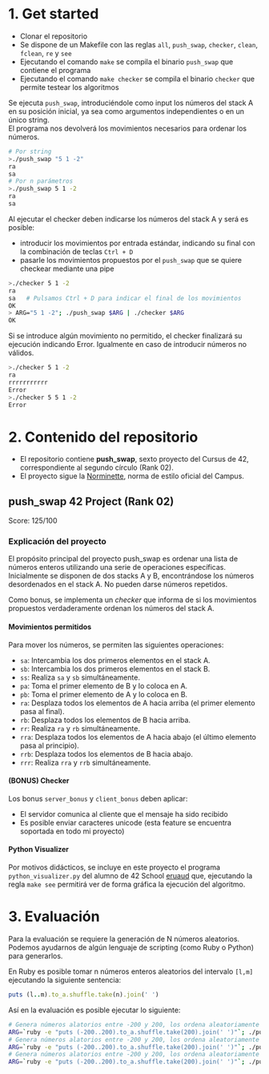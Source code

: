 
# 1. Get started

- Clonar el repositorio
- Se dispone de un Makefile con las reglas `all`, `push_swap`, `checker`, `clean`, `fclean`, `re` y `see`
- Ejecutando el comando `make` se compila el binario `push_swap` que contiene el programa
- Ejecutando el comando `make checker` se compila el binario `checker` que permite testear los algoritmos

Se ejecuta `push_swap`, introduciéndole como input los números del stack A en su posición inicial, ya sea como argumentos independientes o en un único string.  
El programa nos devolverá los movimientos necesarios para ordenar los números.
```bash
# Por string
>./push_swap "5 1 -2"
ra
sa
# Por n parámetros
>./push_swap 5 1 -2
ra
sa
```

Al ejecutar el checker deben indicarse los números del stack A y será es posible:
- introducir los movimientos por entrada estándar, indicando su final con la combinación de teclas `Ctrl + D`
- pasarle los movimientos propuestos por el `push_swap` que se quiere checkear mediante una pipe

```bash
>./checker 5 1 -2
ra
sa   # Pulsamos Ctrl + D para indicar el final de los movimientos
OK
> ARG="5 1 -2"; ./push_swap $ARG | ./checker $ARG
OK
```

Si se introduce algún movimiento no permitido, el checker finalizará su ejecución indicando Error. Igualmente en caso de introducir números no válidos.
```bash
>./checker 5 1 -2
ra
rrrrrrrrrrr
Error
>./checker 5 5 1 -2
Error
```

# 2. Contenido del repositorio

- El repositorio contiene **push_swap**, sexto proyecto del Cursus de 42, correspondiente al segundo círculo (Rank 02).
- El proyecto sigue la [Norminette](https://github.com/42School/norminette), norma de estilo oficial del Campus.

##  push_swap 42 Project (Rank 02)
Score: 125/100

### Explicación del proyecto

El propósito principal del proyecto push_swap es ordenar una lista de números enteros utilizando una serie de operaciones específicas.
Inicialmente se disponen de dos stacks A y B, encontrándose los números desordenados en el stack A.
No pueden darse números repetidos.

Como bonus, se implementa un _checker_  que informa de si los movimientos propuestos verdaderamente ordenan los números del stack A.

#### Movimientos permitidos
Para mover los números, se permiten las siguientes operaciones:

- `sa`: Intercambia los dos primeros elementos en el stack A.
- `sb`: Intercambia los dos primeros elementos en el stack B.
- `ss`: Realiza `sa` y `sb` simultáneamente.
- `pa`: Toma el primer elemento de B y lo coloca en A.
- `pb`: Toma el primer elemento de A y lo coloca en B.
- `ra`: Desplaza todos los elementos de A hacia arriba (el primer elemento pasa al final).
- `rb`: Desplaza todos los elementos de B hacia arriba.
- `rr`: Realiza `ra` y `rb` simultáneamente.
- `rra`: Desplaza todos los elementos de A hacia abajo (el último elemento pasa al principio).
- `rrb`: Desplaza todos los elementos de B hacia abajo.
- `rrr`: Realiza `rra` y `rrb` simultáneamente.

#### (BONUS) Checker
Los bonus `server_bonus` y `client_bonus` deben aplicar:
- El servidor comunica al cliente que el mensaje ha sido recibido
- Es posible enviar caracteres unicode (esta feature se encuentra soportada en todo mi proyecto)   

#### Python Visualizer
Por motivos didácticos, se incluye en este proyecto el programa `python_visualizer.py` del alumno de 42 School [eruaud](https://profile.intra.42.fr/users/eruaud) que, ejecutando la regla `make see` permitirá ver de forma gráfica la ejecución del algoritmo.

# 3. Evaluación
Para la evaluación se requiere la generación de N números aleatorios. Podemos ayudarnos de algún lenguaje de scripting (como Ruby o Python) para generarlos.

En Ruby es posible tomar n números enteros aleatorios del intervalo `[l,m]` ejecutando la siguiente sentencia:
```ruby
puts (l..m).to_a.shuffle.take(n).join(' ')
```

Así en la evaluación es posible ejecutar lo siguiente:
```bash
# Genera números alatorios entre -200 y 200, los ordena aleatoriamente y toma 200 números pasándoselos a push_swap
ARG=`ruby -e "puts (-200..200).to_a.shuffle.take(200).join(' ')"`; ./push_swap $ARG
# Genera números alatorios entre -200 y 200, los ordena aleatoriamente y toma 200 números pasándoselos a push_swap y contando el número de movimientos
ARG=`ruby -e "puts (-200..200).to_a.shuffle.take(200).join(' ')"`; ./push_swap $ARG | wc -l
# Genera números alatorios entre -200 y 200, los ordena aleatoriamente y toma 200 números pasándoselos a push_swap y, posteriormente, evaluando la salida con el checker
ARG=`ruby -e "puts (-200..200).to_a.shuffle.take(200).join(' ')"`; ./push_swap $ARG | ./checker $ARG
```